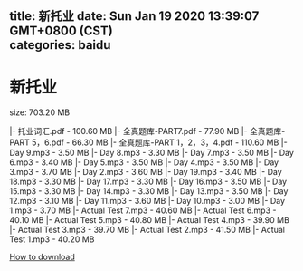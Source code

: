 
title: 新托业
date: Sun Jan 19 2020 13:39:07 GMT+0800 (CST)    
categories: baidu
---

# 新托业
size: 703.20 MB
 
 
|- 托业词汇.pdf - 100.60 MB
|- 全真题库-PART7.pdf - 77.90 MB
|- 全真题库-PART 5，6.pdf - 66.30 MB
|- 全真题库-PART 1，2，3，4.pdf - 110.60 MB
|- Day 9.mp3 - 3.50 MB
|- Day 8.mp3 - 3.30 MB
|- Day 7.mp3 - 3.50 MB
|- Day 6.mp3 - 3.40 MB
|- Day 5.mp3 - 3.50 MB
|- Day 4.mp3 - 3.50 MB
|- Day 3.mp3 - 3.70 MB
|- Day 2.mp3 - 3.60 MB
|- Day 19.mp3 - 3.40 MB
|- Day 18.mp3 - 3.30 MB
|- Day 17.mp3 - 3.30 MB
|- Day 16.mp3 - 3.50 MB
|- Day 15.mp3 - 3.30 MB
|- Day 14.mp3 - 3.30 MB
|- Day 13.mp3 - 3.50 MB
|- Day 12.mp3 - 3.10 MB
|- Day 11.mp3 - 3.60 MB
|- Day 10.mp3 - 3.00 MB
|- Day 1.mp3 - 3.70 MB
|- Actual Test 7.mp3 - 40.60 MB
|- Actual Test 6.mp3 - 40.10 MB
|- Actual Test 5.mp3 - 40.80 MB
|- Actual Test 4.mp3 - 39.90 MB
|- Actual Test 3.mp3 - 39.70 MB
|- Actual Test 2.mp3 - 41.50 MB
|- Actual Test 1.mp3 - 40.20 MB

[How to download](https://bpcam.bemobtrk.com/go/2ceec3aa-1ca2-46d6-b9ff-aaa5c184517c?jno=3099)